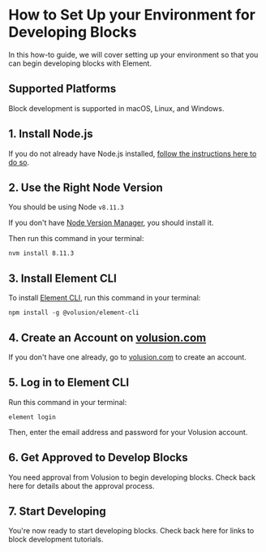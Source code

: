 # How to Set Up your Environment for Developing Blocks

In this how-to guide, we will cover setting up your environment so that you can begin developing blocks with Element.

## Supported Platforms

Block development is supported in macOS, Linux, and Windows.

## 1. Install Node.js
If you do not already have Node.js installed, [follow the instructions here to do so](https://nodejs.org/en/download/).

## 2. Use the Right Node Version
You should be using Node `v8.11.3`

If you don't have [Node Version Manager](https://github.com/nvm-sh/nvm), you should install it.

Then run this command in your terminal:
```
nvm install 8.11.3
```

## 3. Install Element CLI
To install [Element CLI](https://github.com/volusion/element-cli), run this command in your terminal:
```
npm install -g @volusion/element-cli
```

## 4. Create an Account on [volusion.com](https://www.volusion.com/)
If you don't have one already, go to [volusion.com](https://www.volusion.com/) to create an account.

## 5. Log in to Element CLI
Run this command in your terminal:
```
element login
```
Then, enter the email address and password for your Volusion account.

## 6. Get Approved to Develop Blocks

You need approval from Volusion to begin developing blocks. Check back here for details about the approval process.

## 7. Start Developing

You're now ready to start developing blocks. Check back here for links to block development tutorials.